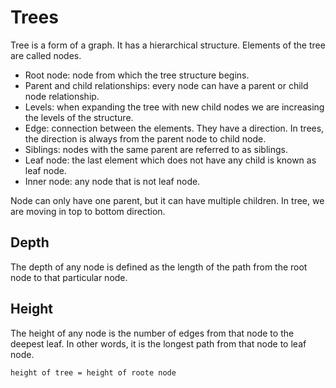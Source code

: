 # Trees

Tree is a form of a graph. It has a hierarchical structure. Elements of the tree are called nodes.

- Root node: node from which the tree structure begins.
- Parent and child relationships: every node can have a parent or child node relationship.
- Levels: when expanding the tree with new child nodes we are increasing the levels of the structure.
- Edge: connection between the elements. They have a direction. In trees, the direction is always from
the parent node to child node.
- Siblings: nodes with the same parent are referred to as siblings.
- Leaf node: the last element which does not have any child is known as leaf node.
- Inner node: any node that is not leaf node.

Node can only have one parent, but it can have multiple children. In tree, we are moving in top to bottom
direction.

## Depth

The depth of any node is defined as the length of the path from the root node to that particular node.

## Height

The height of any node is the number of edges from that node to the deepest leaf. In other words, it is
the longest path from that node to leaf node.

```
height of tree = height of roote node
```
